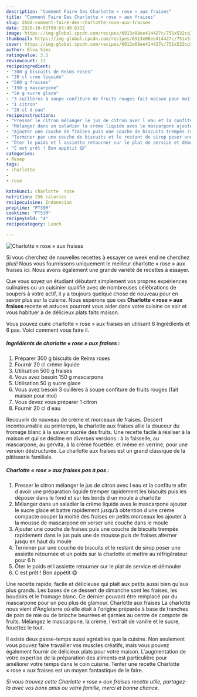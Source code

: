 ```yaml
---
description: "Comment Faire Des Charlotte « rose » aux fraises"
title: "Comment Faire Des Charlotte « rose » aux fraises"
slug: 2660-comment-faire-des-charlotte-rose-aux-fraises
date: 2020-10-03T09:03:49.637Z
image: https://img-global.cpcdn.com/recipes/6913e08ee414427c/751x532cq70/charlotte-rose-aux-fraises-photo-principale-de-la-recette.jpg
thumbnail: https://img-global.cpcdn.com/recipes/6913e08ee414427c/751x532cq70/charlotte-rose-aux-fraises-photo-principale-de-la-recette.jpg
cover: https://img-global.cpcdn.com/recipes/6913e08ee414427c/751x532cq70/charlotte-rose-aux-fraises-photo-principale-de-la-recette.jpg
author: Elva Sims
ratingvalue: 3.5
reviewcount: 12
recipeingredient:
- "300 g biscuits de Reims roses"
- "20 cl crme liquide"
- "500 g fraises"
- "150 g mascarpone"
- "50 g sucre glace"
- "3 cuillères à soupe confiture de fruits rouges fait maison pour moi"
- "1 citron"
- "20 cl d eau"
recipeinstructions:
- "Presser le citron mélanger le jus de citron avec l eau et la confiture afin d avoir une préparation liquide tremper rapidement les biscuits puis les déposer dans le fond et sur les bords d un moule à charlotte"
- "Mélanger dans un saladier la crème liquide aves le mascarpone ajouter le sucre glace et battre rapidement jusqu’à obtention d une crème compacte couper la moitié des fraises en petits morceaux les ajouter à la mousse de mascarpone en verser une couche dans le moule"
- "Ajouter une couche de fraises puis une couche de biscuits trempés rapidement dans le jus puis une de mousse puis de fraises alterner jusqu en haut du moule"
- "Terminer par une couche de biscuits et le restant de sirop poser une assiette retournée et un poids sur la charlotte et mettre au réfrigérateur pour 6 h"
- "Ôter le poids et l assiette retourner sur le plat de service et démouler"
- "C est prêt ! Bon appétit 😋"
categories:
- Resep
tags:
- charlotte
- 
- rose

katakunci: charlotte  rose 
nutrition: 256 calories
recipecuisine: Indonesian
preptime: "PT39M"
cooktime: "PT53M"
recipeyield: "4"
recipecategory: Lunch

---
```



![Charlotte « rose » aux fraises](https://img-global.cpcdn.com/recipes/6913e08ee414427c/751x532cq70/charlotte-rose-aux-fraises-photo-principale-de-la-recette.jpg)

Si vous cherchez de nouvelles recettes à essayer ce week end ne cherchez plus! Nous vous fournissons uniquement le meilleur charlotte « rose » aux fraises ici. Nous avons également une grande variété de recettes à essayer.

Que vous soyez un étudiant débutant simplement vos propres expériences culinaires ou un cuisinier qualifié avec de nombreuses célébrations de soupers à votre actif, il y a toujours quelque chose de nouveau pour en savoir plus sur la cuisine. Nous espérons que ces <strong> Charlotte « rose » aux fraises </strong> recette et astuces pourront vous aider dans votre cuisine ce soir et vous habituer à de délicieux plats faits maison.

<!--inarticleads1-->

Vous pouvez cuire charlotte « rose » aux fraises en utilisant 8 Ingrédients et 6 pas. Voici comment vous faire il.

##### Ingrédients de charlotte « rose » aux fraises :

1. Préparer 300 g biscuits de Reims roses
1. Fournir 20 cl crème liquide
1. Utilisation 500 g fraises
1. Vous avez besoin 150 g mascarpone
1. Utilisation 50 g sucre glace
1. Vous avez besoin 3 cuillères à soupe confiture de fruits rouges (fait maison pour moi)
1. Vous devez vous préparer 1 citron
1. Fournir 20 cl d eau


Recouvrir de nouveau de crème et morceaux de fraises. Dessert incontournable au printemps, la charlotte aux fraises allie la douceur du fromage blanc à la saveur sucrée des fruits. Une recette facile à réaliser à la maison et qui se décline en diverses versions : à la faisselle, au mascarpone, au gervita, à la crème fouettée. et même en verrine, pour une version déstructurée. La charlotte aux fraises est un grand classique de la pâtisserie familiale. 

<!--inarticleads2-->

##### Charlotte « rose » aux fraises pas à pas :

1. Presser le citron mélanger le jus de citron avec l eau et la confiture afin d avoir une préparation liquide tremper rapidement les biscuits puis les déposer dans le fond et sur les bords d un moule à charlotte
1. Mélanger dans un saladier la crème liquide aves le mascarpone ajouter le sucre glace et battre rapidement jusqu’à obtention d une crème compacte couper la moitié des fraises en petits morceaux les ajouter à la mousse de mascarpone en verser une couche dans le moule
1. Ajouter une couche de fraises puis une couche de biscuits trempés rapidement dans le jus puis une de mousse puis de fraises alterner jusqu en haut du moule
1. Terminer par une couche de biscuits et le restant de sirop poser une assiette retournée et un poids sur la charlotte et mettre au réfrigérateur pour 6 h
1. Ôter le poids et l assiette retourner sur le plat de service et démouler
1. C est prêt ! Bon appétit 😋


Une recette rapide, facile et délicieuse qui plaît aux petits aussi bien qu&#39;aux plus grands. Les bases de ce dessert de dimanche sont les fraises, les boudoirs et le fromage blanc. Ce dernier pouvant être remplacé par du mascarpone pour un peu plus de glamour. Charlotte aux fraises La charlotte nous vient d&#39;Angleterre où elle était à l&#39;origine préparée à base de tranches de pain de mie ou de brioche beurrées et garnies au centre de compote de fruits. Mélangez le mascarpone, la crème, l&#39;extrait de vanille et le sucre, fouettez le tout. 

<!--inarticleads1-->

<p>
Il existe deux passe-temps aussi agréables que la cuisine. Non seulement vous pouvez faire travailler vos muscles créatifs, mais vous pouvez également fournir de délicieux plats pour votre maison. L'augmentation de votre expertise de la préparation des aliments est particulière pour améliorer votre temps dans le coin cuisine. Tenter une recette Charlotte « rose » aux fraises est un moyen fantastique de le faire.
</p>

<p>
<i>Si vous trouvez cette Charlotte « rose » aux fraises recette utile, partagez-la avec vos bons amis ou votre famille, merci et bonne chance.</i>
</p>
